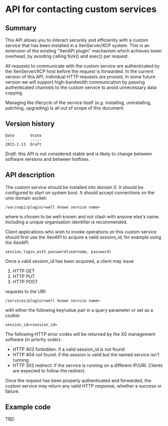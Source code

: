 API for contacting custom services
==================================

Summary
-------

This API allows you to interact securely and efficiently with a custom service
that has been installed in a XenServer/XCP system. This is an extension of
the existing "XenAPI plugin" mechanism which achieves lower overhead, by
avoiding calling fork() and exec() per request.

All requests to communicate with the custom service are authenticated by
the XenServer/XCP host before the request is forwarded.
In the current version of this API, individual HTTP requests are proxied,
In some future version we will support high-bandwidth communication by
passing authenticated channels to the custom service to avoid unnecessary
data copying.

Managing the lifecycle of the service itself (e.g. installing, uninstalling,
patching, upgrading) is all out of scope of this document.

Version history
---------------

    Date       State
    ----       -----
    2013-1-13  Draft

_Draft_: this API is not considered stable and is likely to change between
software versions and between hotfixes.

API description
---------------

The custom service should be installed into domain 0. It should be configured
to start on system boot. It should accept connections on the unix domain socket:

    /var/xapi/plugin/<well known service name>

where <well known service name> is chosen to be well-known and not clash
with anyone else's name. Including a unique organisation identifier is recommended.

Client applications who wish to invoke operations on this custom service
should first use the XenAPI to acquire a valid *session_id*, for example
using the XenAPI

    session.login_with_password(username, password)

Once a valid session_id has been acquired, a client may issue
  1. HTTP GET
  2. HTTP PUT
  3. HTTP POST

requests to the URI:

    /services/plugin/<well known service name>

with either the following key/value pair in a query parameter or set as a cookie:

    session_id=<session_id>

The following HTTP error codes will be returned by the XS management software (in
priority order):
  * HTTP 403 forbidden: if a valid session_id is not found
  * HTTP 404 not found: if the session is valid but the named service isn't running
  * HTTP 302 redirect: if the service is running on a different IP/URI. Clients
    are expected to follow the redirect.

Once the request has been properly authenticated and forwarded, the custom service
may return any valid HTTP response, whether a success or failure.

Example code
------------

TBD

